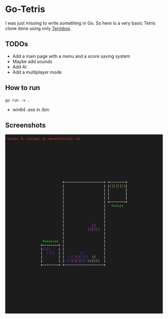 # Go-Tetris

I was just missing to write something in Go. So here is a very basic Tetris clone done using only [Termbox](https://github.com/nsf/termbox-go).

## TODOs

- Add a main page with a menu and a score saving system
- Maybe add sounds
- Add AI
- Add a multiplayer mode

## How to run

`go run -v .` 

- win64 .exe in /bin

## Screenshots

![Go-Tetris](./screen1.png)
